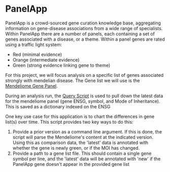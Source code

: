 # PanelApp

PanelApp is a crowd-sourced gene curation knowledge base, aggregating information on gene-disease
associations from a wide range of specialists. Within PanelApp there are a number of panels, each
containing a set of genes associated with a disease, or a theme. Within a panel genes are rated using
a traffic light system:

* Red (minimal evidence)
* Orange (intermediate evidence)
* Green (strong evidence linking gene to theme)

For this project, we will focus analysis on a specific list of genes associated strongly with mendelian
disease. The Gene list we will use is the [Mendeliome Gene Panel](https://panelapp.agha.umccr.org/panels/137/).

During an analysis run, the [Query Script](../reanalysis/query_panelapp.py) is used to pull down the latest data
for the mendeliome panel (gene ENSG, symbol, and Mode of Inheritance). This is saved as a dictionary indexed on
the ENSG

One key use case for this application is to chart the differences in gene list(s) over time. This script provides
two key ways to do this:

1. Provide a prior version as a command line argument. If this is done, the script will parse the Mendeliome's
content at the indicated version. Using this as comparison data, the 'latest' data is annotated with whether the
gene is newly green, or if the MOI has changed.
2. Provide a path to a gene list file. This should contain a single gene symbol per line, and the 'latest' data will
be annotated with 'new' if the PanelApp gene doesn't appear in the provided gene list
